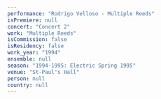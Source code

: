```yaml
---
performance: "Rodrigo Velloso - Multiple Reeds"
isPremiere: null
concert: "Concert 2"
work: "Multiple Reeds"
isCommission: false
isResidency: false
work_year: "1994"
ensemble: null
season: "1994-1995: Electric Spring 1995"
venue: "St-Paul's Hall"
person: null
country: null
---
```


